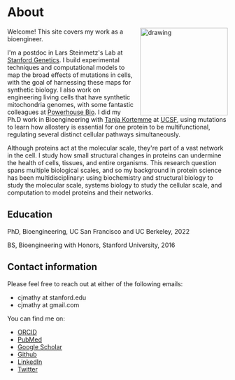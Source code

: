 # About

<img src="../images/mathy_headshot.jpg" alt="drawing" width="200" style="padding-left: 10px" align =  "right" BR CLEAR=”left”>

Welcome! This site covers my work as a bioengineer.

I'm a postdoc in Lars Steinmetz's Lab at [Stanford Genetics](https://web.stanford.edu/group/steinmetzlab/cgi-bin/wordpress/). I build experimental techniques and computational models to map the broad effects of mutations in cells, with the goal of harnessing these maps for synthetic biology. I also work on engineering living cells that have synthetic mitochondria genomes, with some fantastic colleagues at [Powerhouse Bio](https://www.powerhouse.bio/). I did my Ph.D work in Bioengineering with [Tanja Kortemme](http://kortemmelab.ucsf.edu/) at [UCSF](https://graduate.ucsf.edu/bioe), using mutations to learn how allostery is essential for one protein to be multifunctional, regulating several distinct cellular pathways simultaneously.

Although proteins act at the molecular scale, they're part of a vast network in the cell. I study how small structural changes in proteins can undermine the health of cells, tissues, and entire organisms. This research question spans multiple biological scales, and so my background in protein science has been multidisciplinary: using biochemistry and structural biology to study the molecular scale, systems biology to study the cellular scale, and computation to model proteins and their networks.

## Education

PhD, Bioengineering, UC San Francisco and UC Berkeley, 2022

BS, Bioengineering with Honors, Stanford University, 2016

## Contact information

Please feel free to reach out at either of the following emails:

- cjmathy at stanford.edu
- cjmathy at gmail.com

You can find me on:

- [ORCID](http://orcid.org/0000-0002-5546-9733)    
- [PubMed](https://pubmed.ncbi.nlm.nih.gov/?term=Mathy%2C+CJP%5BAuthor%5D&sort=date)
- [Google Scholar](https://scholar.google.com/citations?user=DuBa5oYAAAAJ&hl=en&oi=sra)
- [Github](https://github.com/cjmathy)
- [LinkedIn](https://linkedin.com/in/christopher-mathy/)
- [Twitter](https://twitter.com/cjmathy)
